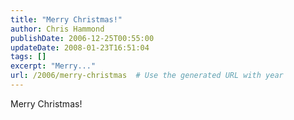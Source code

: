 ```yaml
---
title: "Merry Christmas!"
author: Chris Hammond
publishDate: 2006-12-25T00:55:00
updateDate: 2008-01-23T16:51:04
tags: []
excerpt: "Merry..."
url: /2006/merry-christmas  # Use the generated URL with year
---
```

Merry Christmas!

